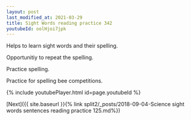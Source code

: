 ```yaml
---
layout: post
last_modified_at: 2021-03-29
title: Sight Words reading practice 342
youtubeId: oolHjoi7jpk
---
```

 
 
Helps to learn sight words and their spelling.

Opportunitiy to repeat the spelling. 

Practice spelling. 
 
Practice for spelling bee competitions. 
 
{% include youtubePlayer.html id=page.youtubeId %}
 
 

[Next]({{ site.baseurl }}{% link  split2/_posts/2018-09-04-Science sight words sentences reading practice 125.md%})
 
